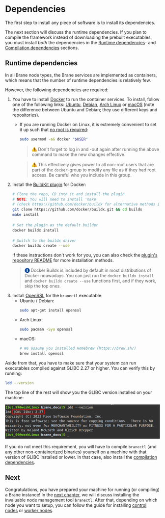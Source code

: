 # Dependencies
The first step to install any piece of software is to install its dependencies.

The next section will discuss the runtime dependencies. If you plan to compile the framework instead of downloading the prebuilt executables, you must install _both_ the dependencies in the [Runtime dependencies](#runtime-dependencies)- and [Compilation dependencies](#compilation-dependencies) sections.


## Runtime dependencies
In all Brane node types, the Brane services are implemented as containers, which means that the number of runtime dependencies is relatively few.

However, the following dependencies are required:
1. You have to install [Docker](https://docker.com) to run the container services. To install, follow one of the following links: [Ubuntu](https://docs.docker.com/engine/install/ubuntu/), [Debian](https://docs.docker.com/engine/install/debian/), [Arch Linux](https://wiki.archlinux.org/title/docker) or [macOS](https://docs.docker.com/desktop/mac/install/) (note the difference between Ubuntu and Debian; they use different keys and repositories).
   - If you are running Docker on Linux, it is extremely convenient to set it up such that [no root is required](https://docs.docker.com/engine/install/linux-postinstall/):
     ```bash
     sudo usermod -aG docker "$USER"
     ```
     > <img src="../../assets/img/warning.png" alt="warning" width="16" style="margin-top: 3px; margin-bottom: -3px"/> Don't forget to log in and -out again after running the above command to make the new changes effective.

     > <img src="../../assets/img/warning.png" alt="warning" width="16" style="margin-top: 3px; margin-bottom: -3px"/> This effectively gives power to all non-root users that are part of the `docker`-group to modify any file as if they had root access. Be careful who you include in this group.
2. Install the [BuildKit plugin](https://docs.docker.com/buildx/working-with-buildx/) for Docker:
   ```bash
   # Clone the repo, CD into it and install the plugin
   # NOTE: You will need to install 'make'
   # (check https://github.com/docker/buildx for alternative methods if that fails)
   git clone https://github.com/docker/buildx.git && cd buildx
   make install

   # Set the plugin as the default builder
   docker buildx install
   
   # Switch to the buildx driver
   docker buildx create --use
   ```
   If these instructions don't work for you, you can also check the [plugin's repository README](https://github.com/docker/buildx#building) for more installation methods.
   > <img src="../../assets/img/info.png" alt="info" width="16" style="margin-top: 3px; margin-bottom: -3px"/> Docker Buildx is included by default in most distributions of Docker noawadays. You can just run the `docker buildx install` and `docker buildx create --use` functions first, and if they work, skip the top ones.
3. Install [OpenSSL](https://www.openssl.org/) for the `branectl` executable:
   - Ubuntu / Debian:
     ```bash
     sudo apt-get install openssl
     ```
   - Arch Linux:
     ```bash
     sudo pacman -Syu openssl
     ```
   - macOS:
     ```zsh
     # We assume you installed Homebrew (https://brew.sh/)
     brew install openssl
     ```

Aside from that, you have to make sure that your system can run executables compiled against GLIBC 2.27 or higher. You can verify this by running:
```bash
ldd --version
```

The top line of the rest will show you the GLIBC version installed on your machine:

<img src="../../assets/img/glibc-version.png" alt="The top line of the result of running 'ldd --version'" width="600" />

If you do not meet this requirement, you will have to compile `branectl` (and any other non-containerized binaries) yourself on a machine with that version of GLIBC installed or lower. In that case, also install the [compilation dependencies](#compilation-dependencies).


## Next
Congratulations, you have prepared your machine for running (or compiling) a Brane instance! In the [next chapter](./branectl.md), we will discuss installing the invaluable node management tool `branectl`. After that, depending on which node you want to setup, you can follow the guide for installing [control nodes](./control-node.md) or [worker nodes](./worker-node.md).
